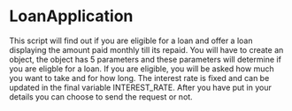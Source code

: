 # LoanApplication
This script will find out if you are eligible for a loan and offer a loan displaying the amount paid monthly till its repaid.
You will have to create an object, the object has 5 parameters and these parameters will determine if you are eligble for a loan.
If you are eligible, you will be asked how much you want to take and for how long. The interest rate is fixed and can be updated in the final variable INTEREST_RATE.
After you have put in your details you can choose to send the request or not.
